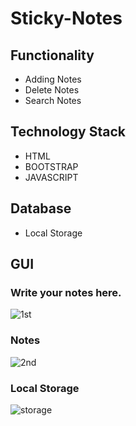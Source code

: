 # Sticky-Notes
## Functionality
- Adding Notes
- Delete Notes
- Search Notes
## Technology Stack
- HTML
- BOOTSTRAP
- JAVASCRIPT
## Database
- Local Storage

## GUI
### Write your notes here.
![1st](https://user-images.githubusercontent.com/53612882/170983702-c49760f6-8d05-4dab-bb18-133a2bfb5daf.png)
### Notes
![2nd](https://user-images.githubusercontent.com/53612882/170983820-ca65bbc6-1fa1-49f8-a274-30edcbfc1fd4.png)
### Local Storage
![storage](https://user-images.githubusercontent.com/53612882/170983897-9e521aed-e9da-4c53-8a46-ef9aa7f44dc9.png)

